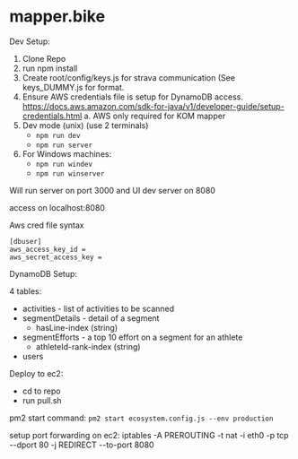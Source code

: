 # mapper.bike

Dev Setup:

1. Clone Repo
2. run npm install
3. Create root/config/keys.js for strava communication (See keys_DUMMY.js for format.
4. Ensure AWS credentials file is setup for DynamoDB access.
   https://docs.aws.amazon.com/sdk-for-java/v1/developer-guide/setup-credentials.html
   a. AWS only required for KOM mapper    
5. Dev mode (unix) (use 2 terminals)
   * `npm run dev`
   * `npm run server`
6. For Windows machines:
   * `npm run windev`
   * `npm run winserver`

Will run server on port 3000 and UI dev server on 8080

access on localhost:8080


Aws cred file syntax
```
[dbuser]
aws_access_key_id =
aws_secret_access_key =
```

DynamoDB Setup:

4 tables:
* activities - list of activities to be scanned
* segmentDetails - detail of a segment
   * hasLine-index (string)
* segmentEfforts - a top 10 effort on a segment for an athlete
   * athleteId-rank-index (string)
* users

Deploy to ec2:
* cd to repo
* run pull.sh

pm2 start command:
`pm2 start ecosystem.config.js --env production`

setup port forwarding on ec2:
iptables -A PREROUTING -t nat -i eth0 -p tcp --dport 80 -j REDIRECT --to-port 8080

